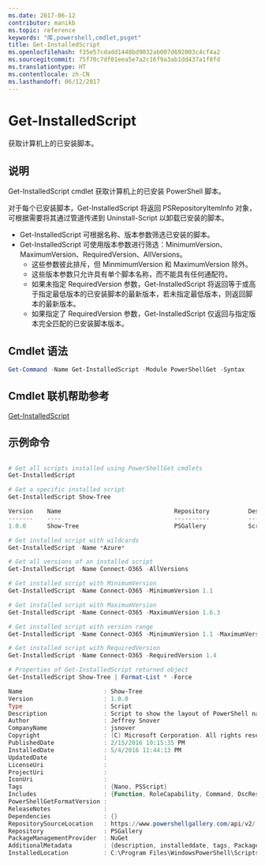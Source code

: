 ```yaml
---
ms.date: 2017-06-12
contributor: manikb
ms.topic: reference
keywords: "库,powershell,cmdlet,psget"
title: Get-InstalledScript
ms.openlocfilehash: f35e57cdadd1448bd9032ab007d692003c4cf4a2
ms.sourcegitcommit: 75f70c7df01eea5e7a2c16f9a3ab1dd437a1f8fd
ms.translationtype: HT
ms.contentlocale: zh-CN
ms.lasthandoff: 06/12/2017
---
```

<a id="get-installedscript" class="xliff"></a>
# Get-InstalledScript

获取计算机上的已安装脚本。

<a id="description" class="xliff"></a>
## 说明

Get-InstalledScript cmdlet 获取计算机上的已安装 PowerShell 脚本。

对于每个已安装脚本，Get-InstalledScript 将返回 PSRepositoryItemInfo 对象，可根据需要将其通过管道传递到 Uninstall-Script 以卸载已安装的脚本。

- Get-InstalledScript 可根据名称、版本参数筛选已安装的脚本。
- Get-InstalledScript 可使用版本参数进行筛选：MinimumVersion、MaximumVersion、RequiredVersion、AllVersions。
  - 这些参数彼此排斥，但 MinmimumVersion 和 MaximumVersion 除外。
  - 这些版本参数只允许具有单个脚本名称，而不能具有任何通配符。
  - 如果未指定 RequiredVersion 参数，Get-InstalledScript 将返回等于或高于指定最低版本的已安装脚本的最新版本，若未指定最低版本，则返回脚本的最新版本。 
  - 如果指定了 RequiredVersion 参数，Get-InstalledScript 仅返回与指定版本完全匹配的已安装脚本版本。

<a id="cmdlet-syntax" class="xliff"></a>
## Cmdlet 语法

```powershell
Get-Command -Name Get-InstalledScript -Module PowerShellGet -Syntax
```

<a id="cmdlet-online-help-reference" class="xliff"></a>
## Cmdlet 联机帮助参考

[Get-InstalledScript](http://go.microsoft.com/fwlink/?LinkId=619790)

<a id="example-commands" class="xliff"></a>
## 示例命令

```powershell

# Get all scripts installed using PowerShellGet cmdlets
Get-InstalledScript

# Get a specific installed script
Get-InstalledScript Show-Tree

Version    Name                                Repository           Description
-------    ----                                ----------           -----------
1.0.0      Show-Tree                           PSGallery            Script to show the layout of PowerShell namespaces (Tr...

# Get installed script with wildcards
Get-InstalledScript -Name *Azure*

# Get all versions of an installed script
Get-InstalledScript -Name Connect-O365 -AllVersions

# Get installed script with MinimumVersion
Get-InstalledScript -Name Connect-O365 -MinimumVersion 1.1

# Get installed script with MaximumVersion
Get-InstalledScript -Name Connect-O365 -MaximumVersion 1.6.3

# Get installed script with version range
Get-InstalledScript -Name Connect-O365 -MinimumVersion 1.1 -MaximumVersion 1.6.3

# Get installed script with RequiredVersion
Get-InstalledScript -Name Connect-O365 -RequiredVersion 1.4

# Properties of Get-InstalledScript returned object
Get-InstalledScript Show-Tree | Format-List * -Force

Name                       : Show-Tree
Version                    : 1.0.0
Type                       : Script
Description                : Script to show the layout of PowerShell namespaces (Trees) using ASCII
Author                     : Jeffrey Snover
CompanyName                : jsnover
Copyright                  : (C) Microsoft Corporation. All rights reserved.
PublishedDate              : 2/15/2016 10:15:35 PM
InstalledDate              : 5/4/2016 11:44:13 PM
UpdatedDate                :
LicenseUri                 :
ProjectUri                 :
IconUri                    :
Tags                       : {Nano, PSScript}
Includes                   : {Function, RoleCapability, Command, DscResource...}
PowerShellGetFormatVersion :
ReleaseNotes               :
Dependencies               : {}
RepositorySourceLocation   : https://www.powershellgallery.com/api/v2/
Repository                 : PSGallery
PackageManagementProvider  : NuGet
AdditionalMetadata         : {description, installeddate, tags, PackageManagementProvider...}
InstalledLocation          : C:\Program Files\WindowsPowerShell\Scripts


```


